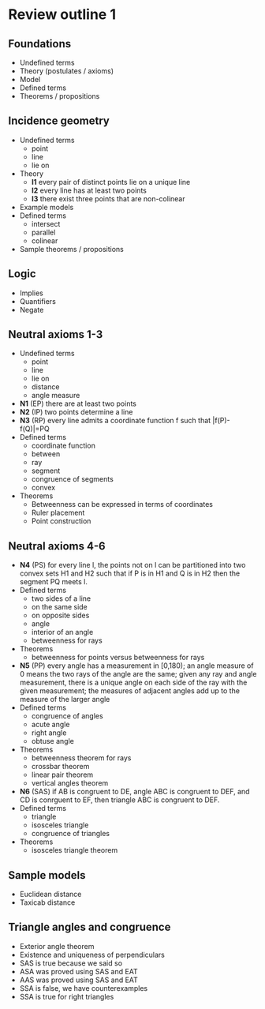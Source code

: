 # Review outline 1

## Foundations

* Undefined terms
* Theory (postulates / axioms)
* Model
* Defined terms
* Theorems / propositions

## Incidence geometry

* Undefined terms
    - point
    - line
    - lie on
* Theory
    - **I1** every pair of distinct points lie on a unique line
    - **I2** every line has at least two points
    - **I3** there exist three points that are non-colinear
* Example models
* Defined terms
    - intersect
    - parallel
    - colinear
* Sample theorems / propositions

## Logic

* Implies
* Quantifiers
* Negate

## Neutral axioms 1-3

* Undefined terms
    - point
    - line
    - lie on
    - distance
    - angle measure
* **N1** (EP) there are at least two points
* **N2** (IP) two points determine a line
* **N3** (RP) every line admits a coordinate function f such that \|f(P)-f(Q)\|=PQ
* Defined terms
    - coordinate function
    - between
    - ray
    - segment
    - congruence of segments
    - convex
* Theorems
    - Betweenness can be expressed in terms of coordinates
    - Ruler placement
    - Point construction
  
##  Neutral axioms 4-6

* **N4** (PS) for every line l, the points not on l can be partitioned into two convex sets H1 and H2 such that if P is in H1 and Q is in H2 then the segment PQ meets l.
* Defined terms
    - two sides of a line
    - on the same side  
    - on opposite sides
    - angle
    - interior of an angle
    - betweenness for rays
* Theorems
  - betweenness for points versus betweenness for rays
* **N5** (PP) every angle has a measurement in [0,180); an angle measure of 0 means the two rays of the angle are the same; given any ray and angle measurement, there is a unique angle on each side of the ray with the given measurement; the measures of adjacent angles add up to the measure of the larger angle
* Defined terms
    - congruence of angles
    - acute angle
    - right angle
    - obtuse angle
* Theorems
    - betweenness theorem for rays
    - crossbar theorem
    - linear pair theorem
    - vertical angles theorem
* **N6** (SAS) if AB is congruent to DE, angle ABC is congruent to DEF, and CD is conrguent to EF, then triangle ABC is congruent to DEF.
* Defined terms
    - triangle
    - isosceles triangle
    - congruence of triangles
* Theorems
    - isosceles triangle theorem

## Sample models

* Euclidean distance
* Taxicab distance

## Triangle angles and congruence

* Exterior angle theorem
* Existence and uniqueness of perpendiculars
* SAS is true because we said so
* ASA was proved using SAS and EAT
* AAS was proved using SAS and EAT
* SSA is false, we have counterexamples
* SSA is true for right triangles
